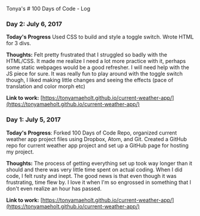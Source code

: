 Tonya's # 100 Days of Code - Log
### Day 2: July 6, 2017

**Today's Progress** Used CSS to build and style a toggle switch. Wrote HTML for 3 divs.


**Thoughts:** Felt pretty frustrated that I struggled so badly with the HTML/CSS. It made me realize I need a lot more practice with it, perhaps some static webpages would be a good refresher. I will need help with the JS piece for sure. It was really fun to play around with the toggle switch though, I liked making little changes and seeing the effects (pace of translation and color morph etc)  

**Link to work:**
[https://tonyamaeholt.github.io/current-weather-app/](https://tonyamaeholt.github.io/current-weather-app/)


### Day 1: July 5, 2017

**Today's Progress**: Forked 100 Days of Code Repo, organized current weather app project files using Dropbox, Atom, and Git. Created a GitHub repo for current weather app project and set up a GitHub page for hosting my project.

**Thoughts:** The process of getting everything set up took way longer than it should and there was very little time spent on actual coding. When I did code, I felt rusty and inept. The good news is that even though it was frustrating, time flew by. I love it when I'm so engrossed in something that I don't even realize an hour has passed.   

**Link to work:** [https://tonyamaeholt.github.io/current-weather-app/](https://tonyamaeholt.github.io/current-weather-app/)
